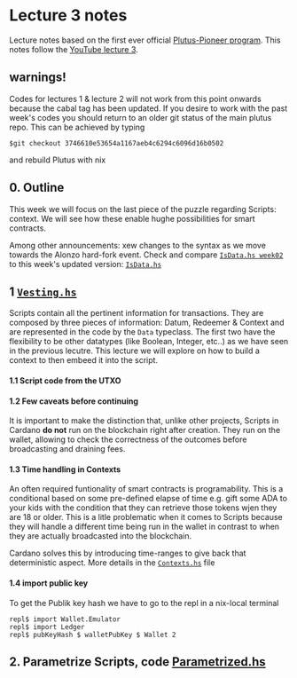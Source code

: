 # Lecture 3 notes
Lecture notes based on the first ever official [Plutus-Pioneer program](https://github.com/input-output-hk/plutus-pioneer-program). This notes follow the [YouTube lecture 3](https://www.youtube.com/watch?v=Lk1eIVm_ZTQ).

## warnings! 
Codes for lectures 1 & lecture 2 will not work from this point onwards because the cabal tag has been updated. If you desire to work with the past week's codes you should return to an older git status of the main plutus repo. This can be achieved by typing

    $git checkout 3746610e53654a1167aeb4c6294c6096d16b0502
     
and rebuild Plutus with nix

## 0. Outline
This week we will focus on the last piece of the puzzle regarding Scripts: context. We will see how these enable hughe possibilities for smart contracts.


Among other announcements: xew changes to the syntax as we move towards the Alonzo hard-fork event. Check and compare [`IsData.hs week02`](https://github.com/Igodlab/plutus-pioneer-program/blob/main/code/week02/src/Week02/IsData.hs) to this week's updated version: [`IsData.hs`](https://github.com/Igodlab/plutus-pioneer-program/blob/main/code/week03/src/Week03/IsData.hs)

## 1 [`Vesting.hs`](https://github.com/Igodlab/plutus-pioneer-program/blob/main/code/week03/src/Week03/Vesting.hs)
Scripts contain all the pertinent information for transactions. They are composed by three pieces of information: Datum, Redeemer & Context and are represented in the code by the `Data` typeclass. The first two have the flexibility to be other datatypes (like Boolean, Integer, etc..) as we have seen in the previous lecutre. This lecture we will explore on how to build a context to then embeed it into the script.

#### 1.1 Script code from the UTXO

#### 1.2 Few caveats before continuing
It is important to make the distinction that, unlike other projects, Scripts in Cardano **do not** run on the blockchain right after creation. They run on the wallet, allowing to check the correctness of the outcomes before broadcasting and draining fees.


#### 1.3 Time handling in Contexts
An often required funtionality of smart contracts is programability. This is a conditional based on some pre-defined elapse of time e.g. gift some ADA to your kids with the condition that they can retrieve those tokens wjen they are 18 or older. This is a litle problematic when it comes to Scripts because they will handle a different time being run in the wallet in contrast to when they are actually broadcasted into the blockchain. 

Cardano solves this by introducing time-ranges to give back that deterministic aspect. More details in the [`Contexts.hs`](https://github.com/input-output-hk/plutus/blob/master/plutus-ledger-api/src/Plutus/V1/Ledger/Contexts.hs) file

#### 1.4 import public key

To get the 	Publik key hash we have to go to the repl in a nix-local terminal

    repl$ import Wallet.Emulator
    repl$ import Ledger
    repl$ pubKeyHash $ walletPubKey $ Wallet 2
    

## 2. Parametrize Scripts, code [Parametrized.hs](https://github.com/Igodlab/plutus-pioneer-program/blob/main/code/week03/src/Week03/Parametrized.hs)




